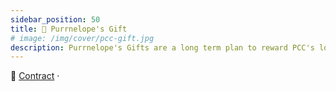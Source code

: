 ```yaml
---
sidebar_position: 50
title: 🎁 Purrnelope's Gift
# image: /img/cover/pcc-gift.jpg
description: Purrnelope's Gifts are a long term plan to reward PCC's loyal fans.
---
```


🎁
[Contract](https://etherscan.io/address/0x0d4790d7dce2c3474f4f6b6d7bf37bdeab651bba) ·
<!-- [OpenSea](https://opensea.io/collection/purrnelopes-gift) ·
[LooksRare](https://looksrare.org/collections/0x0d4790d7dce2c3474f4f6b6d7bf37bdeab651bba)
🎁 
![Purrnelope's Gift](./assets/pcc-gift.jpg)

Purrnelope's Gifts are a long term plan to reward PCC's loyal fans.

## Profile Picture Cat

<span className="wikiPostHeadImgR limitW">

[![Profile Picture Cat](https://lh3.googleusercontent.com/1mgABXM_fU7GZyFJDj7mAjhLmBKVAS9ba9P_OscfazoIZvYQabzmTRm4scHf3B91dP9Ek80jmBfARqwcBNeftRmAXRgdvKtd6lCxkQg)](https://ipfs.io/ipfs/QmNU1P1fSAWE84eRkgiHtNSPJBJg64PqhAA7NYeBYCSbhf)

</span>

A reward for PCC's first Ambassadors after sticking around after we stopped our profile picture payment program. Back in his NFTBoxes days Carlini8 worked a lot with bananakin and he loves his work, it is truly excellent. This piece represents advertising via profile pictures, to show you rep the Purr.

### Claim

Can be claimed on PCC's website for ambassadors: [purrnelopescountryclub.com/claim/ambassador](https://www.purrnelopescountryclub.com/claim/ambassador)

## Diamond Claws Cat

<span className="wikiPostHeadImgR limitW">

[![Diamond Claws Cat](./assets/QmcuRUREadENnJZoigET2tBCei2tv83X5jNE6x3ua55RTN_resized.jpg)](https://ipfs.io/ipfs/QmcuRUREadENnJZoigET2tBCei2tv83X5jNE6x3ua55RTN)

</span>

The Diamond Claws Gift is a thank you for believing in PCC project. The willingness not to sell really does mean a lot to PCC and PCC Team thanks everyone for joining us on this journey. PCC will do their best to ensure that the faith is rewarded, starting with this NFT drawn by PCC's in house artist 1rregularCharlie to show the team's appreciation!

### Claim

Can be claimed on PCC's website for eligible users: [purrnelopescountryclub.com/claim/diamond-claws](https://www.purrnelopescountryclub.com/claim/diamond-claws) -->
